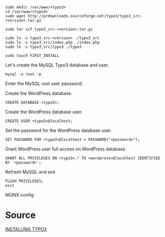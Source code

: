 
    sudo mkdir /var/www/<typo3>
    cd /var/www/<typo3>
    sudo wget http://prdownloads.sourceforge.net/typo3/typo3_src-<version>.tar.gz
    
    sudo tar xzf typo3_src-<version>.tar.gz
    
    sudo ln -s typo3_src-<version> ./typo3_src
    sudo ln -s typo3_src/index.php ./index.php
    sudo ln -s typo3_src/typo3 ./typo3
    
    sudo touch FIRST_INSTALL
    
Let's create the MySQL Typo3 database and user.

    mysql -u root -p
    
Enter the MySQL root user password.

Create the WordPress database.

    CREATE DATABASE <typo3>;
    
Create the WordPress database user.

    CREATE USER <typo3>@localhost;

Set the password for the WordPress database user.

    SET PASSWORD FOR <typo3>@localhost = PASSWORD("<password>");
    
Grant WordPress user full access on WordPress database.

    GRANT ALL PRIVILEGES ON <typo3>.* TO <wordpress>@localhost IDENTIFIED BY '<password>';
    
Refresh MySQL and exit.

    FLUSH PRIVILEGES;
    exit

NGINX config



# Source

[INSTALLING TYPO3](https://github.com/TYPO3/TYPO3.CMS/blob/master/INSTALL.md)